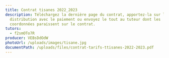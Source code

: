 ```yaml
---
title: Contrat tisanes 2022_2023
description: Téléchargez la dernière page du contrat, apportez-la sur le lieu de
  distribution avec le paiement ou envoyez le tout au tuteur dont les
  coordonnées paraissent sur le contrat.
tutors:
  - f2smOTo7R
producer: VEBsDdOdW
photoUrl: /uploads/images/tisane.jpg
documentPath: /uploads/files/contrat-tarifs-ttisanes-2022-2023.pdf
---
```

